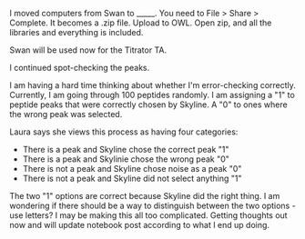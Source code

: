 I moved computers from Swan to _____. You need to File > Share > Complete. It becomes a .zip file. Upload to OWL. Open zip, and all the libraries and everything is included.

Swan will be used now for the Titrator TA.

I continued spot-checking the peaks. 

I am having a hard time thinking about whether I'm error-checking correctly. Currently, I am going through 100 peptides randomly. I am assigning a "1" to peptide peaks that were correctly chosen by Skyline. A "0" to ones where the wrong peak was selected.

Laura says she views this process as having four categories:
- There is a peak and Skyline chose the correct peak "1"
- There is a peak and Skylinie chose the wrong peak "0"
- There is not a peak and Skyline chose noise as a peak "0"
- There is not a peak and Skyline did not select anything "1"

The two "1" options are correct because Skyline did the right thing. I am wondering if there should be a way to distinguish between the two options - use letters? I may be making this all too complicated. Getting thoughts out now and will update notebook post according to what I end up doing. 
